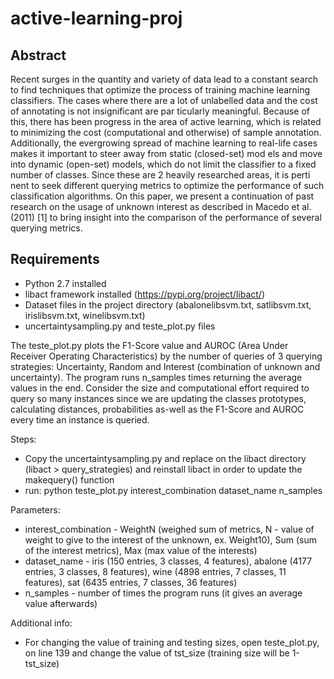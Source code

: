 # active-learning-proj

## Abstract 
Recent surges in the quantity and variety of data lead
to a constant search to find techniques that optimize
the process of training machine learning classifiers.
The cases where there are a lot of unlabelled data
and the cost of annotating is not insignificant are par
ticularly meaningful. Because of this, there has been
progress in the area of active learning, which is related
to minimizing the cost (computational and otherwise)
of sample annotation. Additionally, the evergrowing
spread of machine learning to real-life cases makes it
important to steer away from static (closed-set) mod
els and move into dynamic (open-set) models, which
do not limit the classifier to a fixed number of classes.
Since these are 2 heavily researched areas, it is perti
nent to seek different querying metrics to optimize the
performance of such classification algorithms. On this
paper, we present a continuation of past research on
the usage of unknown interest as described in Macedo
et al. (2011) [1] to bring insight into the comparison
of the performance of several querying metrics.

## Requirements

- Python 2.7 installed
- libact framework installed (https://pypi.org/project/libact/)
- Dataset files in the project directory (abalonelibsvm.txt, satlibsvm.txt,
irislibsvm.txt, winelibsvm.txt)
- uncertaintysampling.py and teste_plot.py files

The teste_plot.py plots the F1-Score value and AUROC (Area Under Receiver
Operating Characteristics) by the number of queries of 3 querying strategies:
Uncertainty, Random and Interest (combination of unknown and uncertainty).
The program runs n_samples times returning the average values in the end.
Consider the size and computational effort required to query so many instances
since we are updating the classes prototypes, calculating distances, probabilities
as-well as the F1-Score and AUROC every time an instance is queried.

Steps:
- Copy the uncertaintysampling.py and replace on the libact directory (libact > query_strategies) and reinstall libact in order to update the makequery()
function
- run: python teste_plot.py interest_combination dataset_name n_samples

Parameters:
- interest_combination - WeightN (weighed sum of metrics, N - value of
weight to give to the interest of the unknown, ex. Weight10), Sum (sum of
the interest metrics), Max (max value of the interests)
- dataset_name - iris (150 entries, 3 classes, 4 features), abalone (4177
entries, 3 classes, 8 features), wine (4898 entries, 7 classes, 11 features),
sat (6435 entries, 7 classes, 36 features)
- n_samples - number of times the program runs (it gives an average value
afterwards)

Additional info:
- For changing the value of training and testing sizes, open teste_plot.py, on
line 139 and change the value of tst_size (training size will be 1-tst_size)
